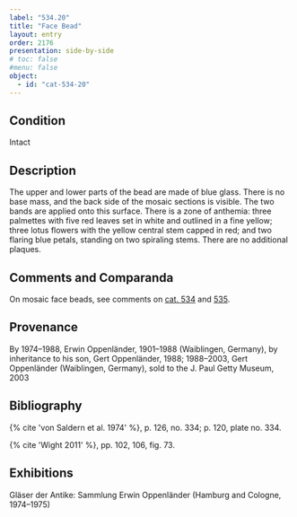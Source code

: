 ```yaml
---
label: "534.20"
title: "Face Bead"
layout: entry
order: 2176
presentation: side-by-side
# toc: false
#menu: false 
object:
  - id: "cat-534-20"
---
```


## Condition

Intact

## Description

The upper and lower parts of the bead are made of blue glass. There is no base mass, and the back side of the mosaic sections is visible. The two bands are applied onto this surface. There is a zone of anthemia: three palmettes with five red leaves set in white and outlined in a fine yellow; three lotus flowers with the yellow central stem capped in red; and two flaring blue petals, standing on two spiraling stems. There are no additional plaques.

## Comments and Comparanda

On mosaic face beads, see comments on [cat. 534](/catalogue/cat-534) and [535](/catalogue/cat-535).

## Provenance

By 1974–1988, Erwin Oppenländer, 1901–1988 (Waiblingen, Germany), by inheritance to his son, Gert Oppenländer, 1988; 1988–2003, Gert Oppenländer (Waiblingen, Germany), sold to the J. Paul Getty Museum, 2003

## Bibliography

{% cite 'von Saldern et al. 1974' %}, p. 126, no. 334; p. 120, plate no. 334.

{% cite 'Wight 2011' %}, pp. 102, 106, fig. 73.

## Exhibitions

Gläser der Antike: Sammlung Erwin Oppenländer (Hamburg and Cologne, 1974–1975)